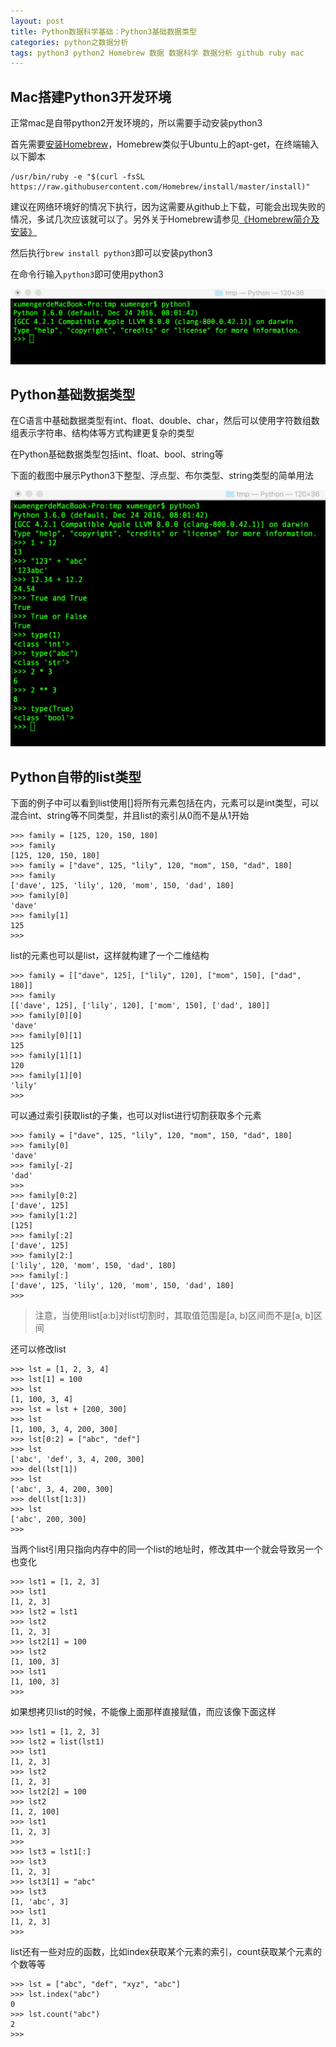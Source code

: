 ```yaml
---
layout: post
title: Python数据科学基础：Python3基础数据类型
categories: python之数据分析
tags: python3 python2 Homebrew 数据 数据科学 数据分析 github ruby mac
---
```


## Mac搭建Python3开发环境

正常mac是自带python2开发环境的，所以需要手动安装python3

首先需要[安装Homebrew](http://brew.sh/index_zh-cn.html)，Homebrew类似于Ubuntu上的apt-get，在终端输入以下脚本

```
/usr/bin/ruby -e "$(curl -fsSL https://raw.githubusercontent.com/Homebrew/install/master/install)"
```

建议在网络环境好的情况下执行，因为这需要从github上下载，可能会出现失败的情况，多试几次应该就可以了。另外关于Homebrew请参见[《Homebrew简介及安装》](http://www.cnblogs.com/lzrabbit/p/4032515.html)

然后执行`brew install python3`即可以安装python3

在命令行输入`python3`即可使用python3

![image](../media/image/2017-01-09/21.png)

## Python基础数据类型

在C语言中基础数据类型有int、float、double、char，然后可以使用字符数组数组表示字符串、结构体等方式构建更复杂的类型

在Python基础数据类型包括int、float、bool、string等

下面的截图中展示Python3下整型、浮点型、布尔类型、string类型的简单用法

![image](../media/image/2017-01-09/22.png)

## Python自带的list类型

下面的例子中可以看到list使用[]将所有元素包括在内，元素可以是int类型，可以混合int、string等不同类型，并且list的索引从0而不是从1开始

```
>>> family = [125, 120, 150, 180]
>>> family
[125, 120, 150, 180]
>>> family = ["dave", 125, "lily", 120, "mom", 150, "dad", 180]
>>> family
['dave', 125, 'lily', 120, 'mom', 150, 'dad', 180]
>>> family[0]
'dave'
>>> family[1]
125
>>> 
```

list的元素也可以是list，这样就构建了一个二维结构

```
>>> family = [["dave", 125], ["lily", 120], ["mom", 150], ["dad", 180]]
>>> family
[['dave', 125], ['lily', 120], ['mom', 150], ['dad', 180]]
>>> family[0][0]
'dave'
>>> family[0][1]
125
>>> family[1][1]
120
>>> family[1][0]
'lily'
>>> 
```

可以通过索引获取list的子集，也可以对list进行切割获取多个元素

```
>>> family = ["dave", 125, "lily", 120, "mom", 150, "dad", 180]
>>> family[0]
'dave'
>>> family[-2]
'dad'
>>> 
>>> family[0:2]
['dave', 125]
>>> family[1:2]
[125]
>>> family[:2]
['dave', 125]
>>> family[2:]
['lily', 120, 'mom', 150, 'dad', 180]
>>> family[:]
['dave', 125, 'lily', 120, 'mom', 150, 'dad', 180]
>>> 
```

>注意，当使用list[a:b]对list切割时，其取值范围是[a, b)区间而不是[a, b]区间

还可以修改list

```
>>> lst = [1, 2, 3, 4]
>>> lst[1] = 100
>>> lst
[1, 100, 3, 4]
>>> lst = lst + [200, 300]
>>> lst
[1, 100, 3, 4, 200, 300]
>>> lst[0:2] = ["abc", "def"]
>>> lst
['abc', 'def', 3, 4, 200, 300]
>>> del(lst[1])
>>> lst
['abc', 3, 4, 200, 300]
>>> del(lst[1:3])
>>> lst
['abc', 200, 300]
>>> 
```

当两个list引用只指向内存中的同一个list的地址时，修改其中一个就会导致另一个也变化

```
>>> lst1 = [1, 2, 3]
>>> lst1
[1, 2, 3]
>>> lst2 = lst1
>>> lst2
[1, 2, 3]
>>> lst2[1] = 100
>>> lst2
[1, 100, 3]
>>> lst1
[1, 100, 3]
>>> 
```

如果想拷贝list的时候，不能像上面那样直接赋值，而应该像下面这样

```
>>> lst1 = [1, 2, 3]
>>> lst2 = list(lst1)
>>> lst1
[1, 2, 3]
>>> lst2
[1, 2, 3]
>>> lst2[2] = 100
>>> lst2
[1, 2, 100]
>>> lst1
[1, 2, 3]
>>> 
>>> lst3 = lst1[:]
>>> lst3
[1, 2, 3]
>>> lst3[1] = "abc"
>>> lst3
[1, 'abc', 3]
>>> lst1
[1, 2, 3]
>>> 
```

list还有一些对应的函数，比如index获取某个元素的索引，count获取某个元素的个数等等

```
>>> lst = ["abc", "def", "xyz", "abc"]
>>> lst.index("abc")
0
>>> lst.count("abc")
2
>>> 
```
